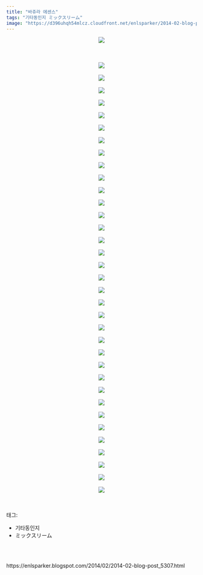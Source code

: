 ```yaml
---
title: "바쥬라 에센스"
tags: "기타동인지 ミックスリーム"
image: "https://d396uhqh54mlcz.cloudfront.net/enlsparker/2014-02-blog-post_5307/001.jpg"
---
```

<div class="article">
<div class="post-body entry-content" id="post-body-1585264616991874280" itemprop="description articleBody">
<div class="separator" style="clear: both; text-align: center;">
<img src="{{ site.imgserver7 }}/enlsparker/2014-02-blog-post_5307/001.jpg"/></div>
<br/>
<a name="more"></a><br/>
<br/>
<div class="separator" style="clear: both; text-align: center;">
<img src="{{ site.imgserver7 }}/enlsparker/2014-02-blog-post_5307/002.jpg"/></div>
<br/>
<div class="separator" style="clear: both; text-align: center;">
<img src="{{ site.imgserver7 }}/enlsparker/2014-02-blog-post_5307/003.jpg"/></div>
<br/>
<div class="separator" style="clear: both; text-align: center;">
<img src="{{ site.imgserver7 }}/enlsparker/2014-02-blog-post_5307/004.jpg"/></div>
<br/>
<div class="separator" style="clear: both; text-align: center;">
<img src="{{ site.imgserver7 }}/enlsparker/2014-02-blog-post_5307/005.jpg"/></div>
<br/>
<div class="separator" style="clear: both; text-align: center;">
<img src="{{ site.imgserver7 }}/enlsparker/2014-02-blog-post_5307/006.jpg"/></div>
<br/>
<div class="separator" style="clear: both; text-align: center;">
<img src="{{ site.imgserver7 }}/enlsparker/2014-02-blog-post_5307/007.jpg"/></div>
<br/>
<div class="separator" style="clear: both; text-align: center;">
<img src="{{ site.imgserver7 }}/enlsparker/2014-02-blog-post_5307/008.jpg"/></div>
<br/>
<div class="separator" style="clear: both; text-align: center;">
<img src="{{ site.imgserver7 }}/enlsparker/2014-02-blog-post_5307/009.jpg"/></div>
<br/>
<div class="separator" style="clear: both; text-align: center;">
<img src="{{ site.imgserver7 }}/enlsparker/2014-02-blog-post_5307/010.jpg"/></div>
<br/>
<div class="separator" style="clear: both; text-align: center;">
<img src="{{ site.imgserver7 }}/enlsparker/2014-02-blog-post_5307/011.jpg"/></div>
<br/>
<div class="separator" style="clear: both; text-align: center;">
<img src="{{ site.imgserver7 }}/enlsparker/2014-02-blog-post_5307/012.jpg"/></div>
<br/>
<div class="separator" style="clear: both; text-align: center;">
<img src="{{ site.imgserver7 }}/enlsparker/2014-02-blog-post_5307/013.jpg"/></div>
<br/>
<div class="separator" style="clear: both; text-align: center;">
<img src="{{ site.imgserver7 }}/enlsparker/2014-02-blog-post_5307/014.jpg"/></div>
<br/>
<div class="separator" style="clear: both; text-align: center;">
<img src="{{ site.imgserver7 }}/enlsparker/2014-02-blog-post_5307/015.jpg"/></div>
<br/>
<div class="separator" style="clear: both; text-align: center;">
<img src="{{ site.imgserver7 }}/enlsparker/2014-02-blog-post_5307/016.jpg"/></div>
<br/>
<div class="separator" style="clear: both; text-align: center;">
<img src="{{ site.imgserver7 }}/enlsparker/2014-02-blog-post_5307/017.jpg"/></div>
<br/>
<div class="separator" style="clear: both; text-align: center;">
<img src="{{ site.imgserver7 }}/enlsparker/2014-02-blog-post_5307/018.jpg"/></div>
<br/>
<div class="separator" style="clear: both; text-align: center;">
<img src="{{ site.imgserver7 }}/enlsparker/2014-02-blog-post_5307/019.jpg"/></div>
<br/>
<div class="separator" style="clear: both; text-align: center;">
<img src="{{ site.imgserver7 }}/enlsparker/2014-02-blog-post_5307/020.jpg"/></div>
<br/>
<div class="separator" style="clear: both; text-align: center;">
<img src="{{ site.imgserver7 }}/enlsparker/2014-02-blog-post_5307/021.jpg"/></div>
<br/>
<div class="separator" style="clear: both; text-align: center;">
<img src="{{ site.imgserver7 }}/enlsparker/2014-02-blog-post_5307/022.jpg"/></div>
<br/>
<div class="separator" style="clear: both; text-align: center;">
<img src="{{ site.imgserver7 }}/enlsparker/2014-02-blog-post_5307/023.jpg"/></div>
<br/>
<div class="separator" style="clear: both; text-align: center;">
<img src="{{ site.imgserver7 }}/enlsparker/2014-02-blog-post_5307/024.jpg"/></div>
<br/>
<div class="separator" style="clear: both; text-align: center;">
<img src="{{ site.imgserver7 }}/enlsparker/2014-02-blog-post_5307/025.jpg"/></div>
<br/>
<div class="separator" style="clear: both; text-align: center;">
<img src="{{ site.imgserver7 }}/enlsparker/2014-02-blog-post_5307/026.jpg"/></div>
<br/>
<div class="separator" style="clear: both; text-align: center;">
<img src="{{ site.imgserver7 }}/enlsparker/2014-02-blog-post_5307/027.jpg"/></div>
<br/>
<div class="separator" style="clear: both; text-align: center;">
<img src="{{ site.imgserver7 }}/enlsparker/2014-02-blog-post_5307/028.jpg"/></div>
<br/>
<div class="separator" style="clear: both; text-align: center;">
<img src="{{ site.imgserver7 }}/enlsparker/2014-02-blog-post_5307/029.jpg"/></div>
<br/>
<div class="separator" style="clear: both; text-align: center;">
<img src="{{ site.imgserver7 }}/enlsparker/2014-02-blog-post_5307/030.jpg"/></div>
<br/>
<div class="separator" style="clear: both; text-align: center;">
<img src="{{ site.imgserver7 }}/enlsparker/2014-02-blog-post_5307/031.jpg"/></div>
<br/>
<div class="separator" style="clear: both; text-align: center;">
<img src="{{ site.imgserver7 }}/enlsparker/2014-02-blog-post_5307/032.jpg"/></div>
<br/>
<div class="separator" style="clear: both; text-align: center;">
<img src="{{ site.imgserver7 }}/enlsparker/2014-02-blog-post_5307/033.jpg"/></div>
<br/>
<div class="separator" style="clear: both; text-align: center;">
<img src="{{ site.imgserver7 }}/enlsparker/2014-02-blog-post_5307/034.jpg"/></div>
<br/>
<div class="separator" style="clear: both; text-align: center;">
<img src="{{ site.imgserver7 }}/enlsparker/2014-02-blog-post_5307/035.jpg"/></div>
<br/>
<div class="separator" style="clear: both; text-align: center;">
<img src="{{ site.imgserver7 }}/enlsparker/2014-02-blog-post_5307/036.jpg"/></div>
<br/>
<div style="clear: both;"></div>
</div></div><br/>
<div class="tagTrail">
<p>태그: </p>
<ul>
<li>기타동인지</li>
<li>ミックスリーム</li>
</ul>
</div><br/>

<br/>
<p id="refer">https://enlsparker.blogspot.com/2014/02/2014-02-blog-post_5307.html</p>
<br/>

